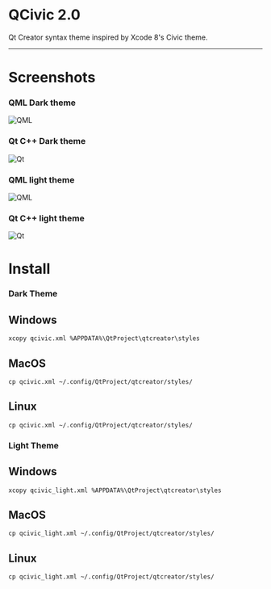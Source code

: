 # QCivic 2.0
Qt Creator syntax theme inspired by Xcode 8's Civic theme.

* * *
# Screenshots

### QML Dark theme
![QML](https://raw.githubusercontent.com/foxoman/qcivic/master/QCivic-QML2.png)

### Qt C++ Dark theme
![Qt](https://raw.githubusercontent.com/foxoman/qcivic/master/QCivic-CPP2.png)

### QML light theme
![QML](https://raw.githubusercontent.com/foxoman/qcivic/master/QtCivic_light_QML2.png)

### Qt C++ light theme
![Qt](https://raw.githubusercontent.com/foxoman/qcivic/master/QtCivic_light_CPP2.png)

# Install
### Dark Theme
## Windows
`xcopy qcivic.xml %APPDATA%\QtProject\qtcreator\styles`

## MacOS
`cp qcivic.xml ~/.config/QtProject/qtcreator/styles/`

## Linux
`cp qcivic.xml ~/.config/QtProject/qtcreator/styles/`

### Light Theme
## Windows
`xcopy qcivic_light.xml %APPDATA%\QtProject\qtcreator\styles`

## MacOS
`cp qcivic_light.xml ~/.config/QtProject/qtcreator/styles/`

## Linux
`cp qcivic_light.xml ~/.config/QtProject/qtcreator/styles/`
